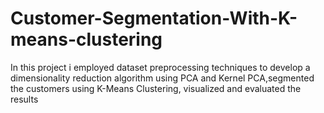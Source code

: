 # Customer-Segmentation-With-K-means-clustering
In this project i employed dataset preprocessing techniques to develop a dimensionality reduction algorithm using PCA and Kernel PCA,segmented the customers using K-Means Clustering,
visualized and evaluated the results
